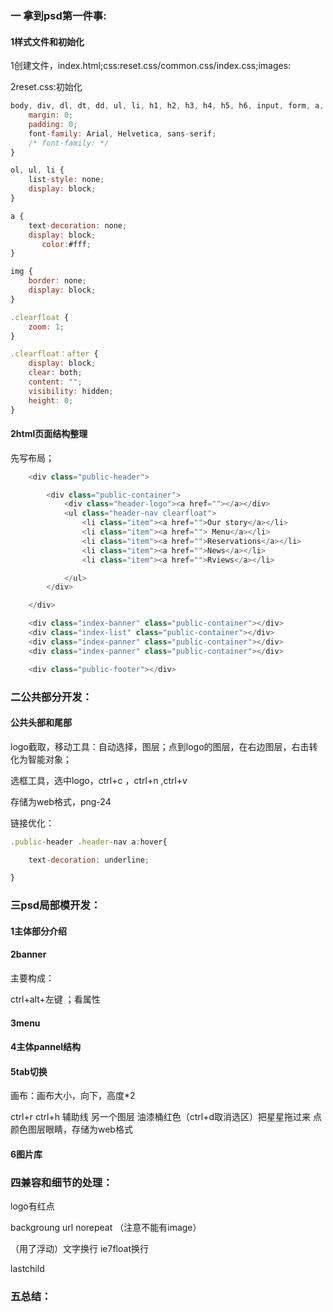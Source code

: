 ### 一 拿到psd第一件事:

#### 1样式文件和初始化

1创建文件，index.html;css:reset.css/common.css/index.css;images:

2reset.css:初始化

```javascript
body, div, dl, dt, dd, ul, li, h1, h2, h3, h4, h5, h6, input, form, a, p, textarea {
    margin: 0;
    padding: 0;
    font-family: Arial, Helvetica, sans-serif;
    /* font-family: */
}

ol, ul, li {
    list-style: none;
    display: block;
}

a {
    text-decoration: none;
    display: block;
       color:#fff;
}

img {
    border: none;
    display: block;
}

.clearfloat {
    zoom: 1;
}

.clearfloat：after {
    display: block;
    clear: both;
    content: "";
    visibility: hidden;
    height: 0;
}
```



#### 2html页面结构整理

先写布局；

```javascript
    <div class="public-header">

        <div class="public-container">
            <div class="header-logo"><a href=""></a></div>
            <ul class="header-nav clearfloat">
                <li class="item"><a href="">Our story</a></li>
                <li class="item"><a href=""> Menu</a></li>
                <li class="item"><a href="">Reservations</a></li>
                <li class="item"><a href="">News</a></li>
                <li class="item"><a href="">Rviews</a></li>

            </ul>
        </div>

    </div>

    <div class="index-banner" class="public-container"></div>
    <div class="index-list" class="public-container"></div>
    <div class="index-panner" class="public-container"></div>
    <div class="index-panner" class="public-container"></div>

    <div class="public-footer"></div>
```





### 二公共部分开发：





#### 公共头部和尾部



logo截取，移动工具：自动选择，图层；点到logo的图层，在右边图层，右击转化为智能对象；

选框工具，选中logo，ctrl+c ，ctrl+n ,ctrl+v

存储为web格式，png-24



链接优化：

```javascript
.public-header .header-nav a:hover{

    text-decoration: underline;

}

```









### 三psd局部模开发：

#### 1主体部分介绍

#### 2banner

主要构成：



ctrl+alt+左键 ；看属性

#### 3menu

#### 4主体pannel结构

#### 5tab切换



画布：画布大小，向下，高度*2

ctrl+r ctrl+h 辅助线 另一个图层 油漆桶红色（ctrl+d取消选区）把星星拖过来 点颜色图层眼睛，存储为web格式

#### 6图片库

### 四兼容和细节的处理：

logo有红点

 backgroung url  norepeat  （注意不能有image）

（用了浮动）文字换行  ie7float换行

lastchild





### 五总结：